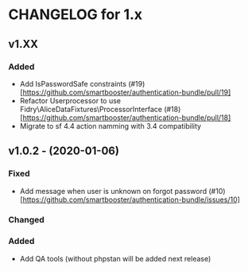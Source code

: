 CHANGELOG for 1.x
===================

## v1.XX

### Added

- Add IsPasswordSafe constraints (#19)[https://github.com/smartbooster/authentication-bundle/pull/19]
- Refactor Userprocessor to use Fidry\AliceDataFixtures\ProcessorInterface (#18)[https://github.com/smartbooster/authentication-bundle/pull/18]
- Migrate to sf 4.4 action namming with 3.4 compatibility

## v1.0.2 - (2020-01-06)

### Fixed

- Add message when user is unknown on forgot password (#10)[https://github.com/smartbooster/authentication-bundle/issues/10]

### Changed

### Added

- Add QA tools (without phpstan will be added next release)
